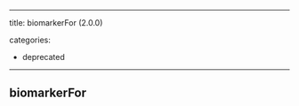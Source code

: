 
---
title: biomarkerFor (2.0.0)


categories:

- deprecated

---
<!-- COMPUTER GENERATED PAGE!!! DO NOT EDIT DIRECTLY  -->
<!--    must be changed in scripts/templates.py which is processed by scripts/update_refs.py -->

## biomarkerFor
